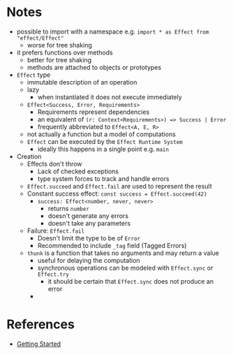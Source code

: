 # Notes
- possible to import with a namespace e.g. `import * as Effect from "effect/Effect"`
	- worse for tree shaking
- it prefers functions over methods
	- better for tree shaking
	- methods are attached to objects or prototypes
- `Effect` type
	- immutable description of an operation
	- lazy
		- when instantiated it does not execute immediately
	- `Effect<Success, Error, Requirements>`
		- Requirements represent dependencies
		- an equivalent of `(r: Context<Requirements>) => Success | Error`
		- frequently abbreviated to `Effect<A, E, R>`
	- not actually a function but a model of computations
	- `Effect` can be executed by the `Effect Runtime System`
		- ideally this happens in a single point e.g. `main`
- Creation
	- Effects don't throw
		- Lack of checked exceptions
		- type system forces to track and handle errors
	- `Effect.succeed` and `Effect.fail` are used to represent the result
	- Constant success effect: `const success = Effect.succeed(42)`
		- `success: Effect<number, never, never>`
			- returns `number`
			- doesn't generate any errors
			- doesn't take any parameters
	- Failure: `Effect.fail`
		- Doesn't limit the type to be of `Error`
		- Recommended to include `_tag` field (Tagged Errors)
	- `thunk` is a function that takes no arguments and may return a value
		- useful for delaying the computation
		- synchronous operations can be modeled with `Effect.sync` or `Effect.try`
			- it should be certain that `Effect.sync` does not produce an error
		- 
# References
- [Getting Started](https://effect.website/docs/getting-started)